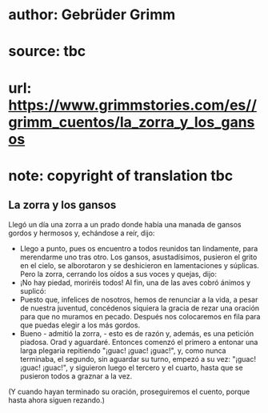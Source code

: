 # author: Gebrüder Grimm
# source: tbc
# url: https://www.grimmstories.com/es//grimm_cuentos/la_zorra_y_los_gansos
# note: copyright of translation tbc

## La zorra y los gansos 

Llegó un día una zorra a un prado donde había una manada de gansos
gordos y hermosos y, echándose a reír, dijo:
- Llego a punto, pues os encuentro a todos reunidos tan lindamente, para
merendarme uno tras otro.
Los gansos, asustadísimos, pusieron el grito en el cielo, se alborotaron
y se deshicieron en lamentaciones y súplicas. Pero la zorra, cerrando
los oídos a sus voces y quejas, dijo:
- ¡No hay piedad, moriréis todos!
Al fin, una de las aves cobró ánimos y suplicó:
- Puesto que, infelices de nosotros, hemos de renunciar a la vida, a
pesar de nuestra juventud, concédenos siquiera la gracia de rezar una
oración para que no muramos en pecado. Después nos colocaremos en fila
para que puedas elegir a los más gordos.
- Bueno - admitió la zorra, - esto es de razón y, además, es una
petición piadosa. Orad y aguardaré.
Entonces comenzó el primero a entonar una larga plegaria repitiendo
"¡guac! ¡guac! ¡guac!", y, como nunca terminaba, el segundo, sin
aguardar su turno, empezó a su vez: "¡guac! ¡guac! ¡guac!", y
siguieron luego el tercero y el cuarto, hasta que se pusieron todos a
graznar a la vez.

(Y cuando hayan terminado su oración, proseguiremos el cuento, porque
hasta ahora siguen rezando.)
